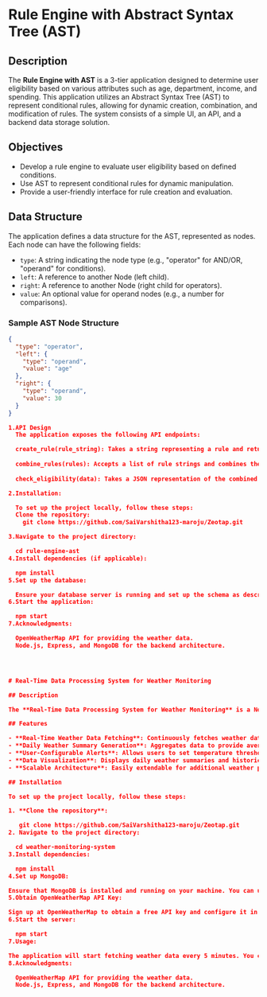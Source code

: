 # Rule Engine with Abstract Syntax Tree (AST)

## Description

The **Rule Engine with AST** is a 3-tier application designed to determine user eligibility based on various attributes such as age, department, income, and spending. This application utilizes an Abstract Syntax Tree (AST) to represent conditional rules, allowing for dynamic creation, combination, and modification of rules. The system consists of a simple UI, an API, and a backend data storage solution.

## Objectives

- Develop a rule engine to evaluate user eligibility based on defined conditions.
- Use AST to represent conditional rules for dynamic manipulation.
- Provide a user-friendly interface for rule creation and evaluation.

## Data Structure

The application defines a data structure for the AST, represented as nodes. Each node can have the following fields:

- `type`: A string indicating the node type (e.g., "operator" for AND/OR, "operand" for conditions).
- `left`: A reference to another Node (left child).
- `right`: A reference to another Node (right child for operators).
- `value`: An optional value for operand nodes (e.g., a number for comparisons).

### Sample AST Node Structure

```json
{
  "type": "operator",
  "left": {
    "type": "operand",
    "value": "age"
  },
  "right": {
    "type": "operand",
    "value": 30
  }
}

1.API Design
  The application exposes the following API endpoints:

  create_rule(rule_string): Takes a string representing a rule and returns a Node object representing the corresponding AST.
  
  combine_rules(rules): Accepts a list of rule strings and combines them into a single AST, minimizing redundant checks.
  
  check_eligibility(data): Takes a JSON representation of the combined rule's AST and a dictionary of user attributes, evaluates the rule, and returns True or False.

2.Installation:

  To set up the project locally, follow these steps:
  Clone the repository:
    git clone https://github.com/SaiVarshitha123-maroju/Zeotap.git

3.Navigate to the project directory:

  cd rule-engine-ast
4.Install dependencies (if applicable):

  npm install
5.Set up the database:

  Ensure your database server is running and set up the schema as described.
6.Start the application:

  npm start
7.Acknowledgments:

  OpenWeatherMap API for providing the weather data.
  Node.js, Express, and MongoDB for the backend architecture.




# Real-Time Data Processing System for Weather Monitoring

## Description

The **Real-Time Data Processing System for Weather Monitoring** is a Node.js application that continuously retrieves and processes weather data from the OpenWeatherMap API. Designed for major metropolitan areas in India, this system provides daily weather summaries, user-configurable alerts for specific conditions, and visualizations to enhance the understanding and accessibility of weather information.

## Features

- **Real-Time Weather Data Fetching**: Continuously fetches weather data every 5 minutes.
- **Daily Weather Summary Generation**: Aggregates data to provide average, maximum, and minimum temperatures, along with the dominant weather condition.
- **User-Configurable Alerts**: Allows users to set temperature thresholds and receive alerts for breaches.
- **Data Visualization**: Displays daily weather summaries and historical trends.
- **Scalable Architecture**: Easily extendable for additional weather parameters and features.

## Installation

To set up the project locally, follow these steps:

1. **Clone the repository**:

   git clone https://github.com/SaiVarshitha123-maroju/Zeotap.git
2. Navigate to the project directory:

  cd weather-monitoring-system
3.Install dependencies:

  npm install
4.Set up MongoDB:

Ensure that MongoDB is installed and running on your machine. You can use the default connection string provided in the code (mongodb://localhost:27017/weatherDB).
5.Obtain OpenWeatherMap API Key:

Sign up at OpenWeatherMap to obtain a free API key and configure it in your application.
6.Start the server:

  npm start
7.Usage:

The application will start fetching weather data every 5 minutes. You can modify the user configuration for temperature thresholds directly in the code
8.Acknowledgments:

  OpenWeatherMap API for providing the weather data.
  Node.js, Express, and MongoDB for the backend architecture.

